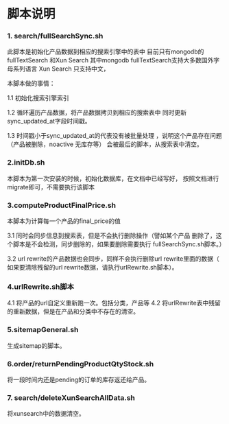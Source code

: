 脚本说明
========

### 1. search/fullSearchSync.sh

此脚本是初始化产品数据到相应的搜索引擎中的表中
目前只有mongodb的fullTextSearch 和Xun Search
其中mongodb fullTextSearch支持大多数国外字母系列语言
Xun Search 只支持中文，

本脚本做的事情：

1.1 初始化搜索引擎索引

1.2 循环遍历产品数据，将产品数据拷贝到相应的搜索表中
同时更新sync_updated_at字段时间戳。

1.3 时间戳小于sync_updated_at的代表没有被批量处理
，说明这个产品存在问题（产品被删除，noactive  无库存等）
会被最后的脚本，从搜索表中清空。

### 2.initDb.sh

本脚本为第一次安装的时候，初始化数据库，在文档中已经写好，
按照文档进行migrate即可，不需要执行该脚本

### 3.computeProductFinalPrice.sh

本脚本为计算每一个产品的final_price的值

3.1 同时会同步信息到搜索表，但是不会执行删除操作（譬如某个产品
删除了，这个脚本是不会检测，同步删除的，如果要删除需要执行 fullSearchSync.sh脚本。）

3.2 url rewrite的产品数据也会同步，同样不会执行删除url rewrite里面的数据（
如果要清除残留的url rewrite数据，请执行urlRewrite.sh脚本）。


### 4.urlRewrite.sh脚本

4.1 将产品的url自定义重新跑一次。包括分类，产品等
4.2 将urlRewrite表中残留的重新数据，但是在产品和分类中不存在的清空。

### 5.sitemapGeneral.sh

生成sitemap的脚本。

### 6.order/returnPendingProductQtyStock.sh

将一段时间内还是pending的订单的库存返还给产品。

### 7. search/deleteXunSearchAllData.sh

将xunsearch中的数据清空。










